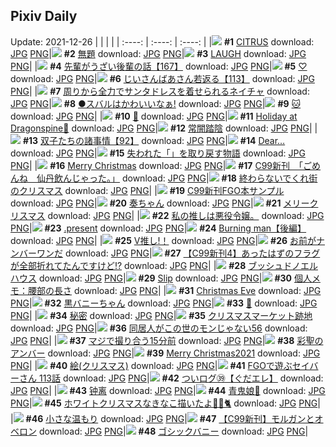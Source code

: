 ## Pixiv Daily
Update: 2021-12-26
|      |      |      |
| :----: | :----: | :----: |
|![](https://pixiv.microyu.workers.dev/c/240x480/img-master/img/2021/12/24/00/00/12/94964180_p0_master1200.jpg) **#1** [CITRUS](https://www.pixiv.net/artworks/94964180) download: [JPG](https://pixiv.microyu.workers.dev/img-original/img/2021/12/24/00/00/12/94964180_p0.jpg) [PNG](https://pixiv.microyu.workers.dev/img-original/img/2021/12/24/00/00/12/94964180_p0.png)|![](https://pixiv.microyu.workers.dev/c/240x480/img-master/img/2021/12/24/08/29/27/94971277_p0_master1200.jpg) **#2** [無題](https://www.pixiv.net/artworks/94971277) download: [JPG](https://pixiv.microyu.workers.dev/img-original/img/2021/12/24/08/29/27/94971277_p0.jpg) [PNG](https://pixiv.microyu.workers.dev/img-original/img/2021/12/24/08/29/27/94971277_p0.png)|![](https://pixiv.microyu.workers.dev/c/240x480/img-master/img/2021/12/25/00/21/08/94993064_p0_master1200.jpg) **#3** [LAUGH](https://www.pixiv.net/artworks/94993064) download: [JPG](https://pixiv.microyu.workers.dev/img-original/img/2021/12/25/00/21/08/94993064_p0.jpg) [PNG](https://pixiv.microyu.workers.dev/img-original/img/2021/12/25/00/21/08/94993064_p0.png)|
|![](https://pixiv.microyu.workers.dev/c/240x480/img-master/img/2021/12/24/19/00/07/94981029_p0_master1200.jpg) **#4** [先輩がうざい後輩の話【167】](https://www.pixiv.net/artworks/94981029) download: [JPG](https://pixiv.microyu.workers.dev/img-original/img/2021/12/24/19/00/07/94981029_p0.jpg) [PNG](https://pixiv.microyu.workers.dev/img-original/img/2021/12/24/19/00/07/94981029_p0.png)|![](https://pixiv.microyu.workers.dev/c/240x480/img-master/img/2021/12/24/00/00/10/94964157_p0_master1200.jpg) **#5** [♡](https://www.pixiv.net/artworks/94964157) download: [JPG](https://pixiv.microyu.workers.dev/img-original/img/2021/12/24/00/00/10/94964157_p0.jpg) [PNG](https://pixiv.microyu.workers.dev/img-original/img/2021/12/24/00/00/10/94964157_p0.png)|![](https://pixiv.microyu.workers.dev/c/240x480/img-master/img/2021/12/25/10/53/19/95003252_p0_master1200.jpg) **#6** [じいさんばあさん若返る【113】](https://www.pixiv.net/artworks/95003252) download: [JPG](https://pixiv.microyu.workers.dev/img-original/img/2021/12/25/10/53/19/95003252_p0.jpg) [PNG](https://pixiv.microyu.workers.dev/img-original/img/2021/12/25/10/53/19/95003252_p0.png)|
|![](https://pixiv.microyu.workers.dev/c/240x480/img-master/img/2021/12/24/00/00/18/94964251_p0_master1200.jpg) **#7** [周りから全力でサンタドレスを着せられるネイチャ](https://www.pixiv.net/artworks/94964251) download: [JPG](https://pixiv.microyu.workers.dev/img-original/img/2021/12/24/00/00/18/94964251_p0.jpg) [PNG](https://pixiv.microyu.workers.dev/img-original/img/2021/12/24/00/00/18/94964251_p0.png)|![](https://pixiv.microyu.workers.dev/c/240x480/img-master/img/2021/12/24/03/00/00/94968408_p0_master1200.jpg) **#8** [●スバルはかわいいなぁ!](https://www.pixiv.net/artworks/94968408) download: [JPG](https://pixiv.microyu.workers.dev/img-original/img/2021/12/24/03/00/00/94968408_p0.jpg) [PNG](https://pixiv.microyu.workers.dev/img-original/img/2021/12/24/03/00/00/94968408_p0.png)|![](https://pixiv.microyu.workers.dev/c/240x480/img-master/img/2021/12/24/01/08/27/94966659_p0_master1200.jpg) **#9** [🐱](https://www.pixiv.net/artworks/94966659) download: [JPG](https://pixiv.microyu.workers.dev/img-original/img/2021/12/24/01/08/27/94966659_p0.jpg) [PNG](https://pixiv.microyu.workers.dev/img-original/img/2021/12/24/01/08/27/94966659_p0.png)|
|![](https://pixiv.microyu.workers.dev/c/240x480/img-master/img/2021/12/24/00/00/21/94964277_p0_master1200.jpg) **#10** [🦋](https://www.pixiv.net/artworks/94964277) download: [JPG](https://pixiv.microyu.workers.dev/img-original/img/2021/12/24/00/00/21/94964277_p0.jpg) [PNG](https://pixiv.microyu.workers.dev/img-original/img/2021/12/24/00/00/21/94964277_p0.png)|![](https://pixiv.microyu.workers.dev/c/240x480/img-master/img/2021/12/24/12/50/13/94974343_p0_master1200.jpg) **#11** [Holiday at Dragonspine🎄](https://www.pixiv.net/artworks/94974343) download: [JPG](https://pixiv.microyu.workers.dev/img-original/img/2021/12/24/12/50/13/94974343_p0.jpg) [PNG](https://pixiv.microyu.workers.dev/img-original/img/2021/12/24/12/50/13/94974343_p0.png)|![](https://pixiv.microyu.workers.dev/c/240x480/img-master/img/2021/12/24/00/30/51/94965691_p0_master1200.jpg) **#12** [常闇踏陰](https://www.pixiv.net/artworks/94965691) download: [JPG](https://pixiv.microyu.workers.dev/img-original/img/2021/12/24/00/30/51/94965691_p0.jpg) [PNG](https://pixiv.microyu.workers.dev/img-original/img/2021/12/24/00/30/51/94965691_p0.png)|
|![](https://pixiv.microyu.workers.dev/c/240x480/img-master/img/2021/12/25/12/42/17/95005386_p0_master1200.jpg) **#13** [双子たちの諸事情【92】](https://www.pixiv.net/artworks/95005386) download: [JPG](https://pixiv.microyu.workers.dev/img-original/img/2021/12/25/12/42/17/95005386_p0.jpg) [PNG](https://pixiv.microyu.workers.dev/img-original/img/2021/12/25/12/42/17/95005386_p0.png)|![](https://pixiv.microyu.workers.dev/c/240x480/img-master/img/2021/12/24/00/00/11/94964162_p0_master1200.jpg) **#14** [Dear…](https://www.pixiv.net/artworks/94964162) download: [JPG](https://pixiv.microyu.workers.dev/img-original/img/2021/12/24/00/00/11/94964162_p0.jpg) [PNG](https://pixiv.microyu.workers.dev/img-original/img/2021/12/24/00/00/11/94964162_p0.png)|![](https://pixiv.microyu.workers.dev/c/240x480/img-master/img/2021/12/24/00/19/20/94965263_p0_master1200.jpg) **#15** [失われた「」を取り戻す物語](https://www.pixiv.net/artworks/94965263) download: [JPG](https://pixiv.microyu.workers.dev/img-original/img/2021/12/24/00/19/20/94965263_p0.jpg) [PNG](https://pixiv.microyu.workers.dev/img-original/img/2021/12/24/00/19/20/94965263_p0.png)|
|![](https://pixiv.microyu.workers.dev/c/240x480/img-master/img/2021/12/25/00/00/37/94991684_p0_master1200.jpg) **#16** [Merry Christmas](https://www.pixiv.net/artworks/94991684) download: [JPG](https://pixiv.microyu.workers.dev/img-original/img/2021/12/25/00/00/37/94991684_p0.jpg) [PNG](https://pixiv.microyu.workers.dev/img-original/img/2021/12/25/00/00/37/94991684_p0.png)|![](https://pixiv.microyu.workers.dev/c/240x480/img-master/img/2021/12/25/17/17/47/95011308_p0_master1200.jpg) **#17** [C99新刊　「ごめんね　仙丹飲んじゃった。」](https://www.pixiv.net/artworks/95011308) download: [JPG](https://pixiv.microyu.workers.dev/img-original/img/2021/12/25/17/17/47/95011308_p0.jpg) [PNG](https://pixiv.microyu.workers.dev/img-original/img/2021/12/25/17/17/47/95011308_p0.png)|![](https://pixiv.microyu.workers.dev/c/240x480/img-master/img/2021/12/25/07/30/00/95000326_p0_master1200.jpg) **#18** [終わらないでくれ街のクリスマス](https://www.pixiv.net/artworks/95000326) download: [JPG](https://pixiv.microyu.workers.dev/img-original/img/2021/12/25/07/30/00/95000326_p0.jpg) [PNG](https://pixiv.microyu.workers.dev/img-original/img/2021/12/25/07/30/00/95000326_p0.png)|
|![](https://pixiv.microyu.workers.dev/c/240x480/img-master/img/2021/12/25/10/16/48/95002663_p0_master1200.jpg) **#19** [C99新刊FGO本サンプル](https://www.pixiv.net/artworks/95002663) download: [JPG](https://pixiv.microyu.workers.dev/img-original/img/2021/12/25/10/16/48/95002663_p0.jpg) [PNG](https://pixiv.microyu.workers.dev/img-original/img/2021/12/25/10/16/48/95002663_p0.png)|![](https://pixiv.microyu.workers.dev/c/240x480/img-master/img/2021/12/25/13/44/05/95006590_p0_master1200.jpg) **#20** [奏ちゃん](https://www.pixiv.net/artworks/95006590) download: [JPG](https://pixiv.microyu.workers.dev/img-original/img/2021/12/25/13/44/05/95006590_p0.jpg) [PNG](https://pixiv.microyu.workers.dev/img-original/img/2021/12/25/13/44/05/95006590_p0.png)|![](https://pixiv.microyu.workers.dev/c/240x480/img-master/img/2021/12/24/00/00/07/94964115_p0_master1200.jpg) **#21** [メリークリスマス](https://www.pixiv.net/artworks/94964115) download: [JPG](https://pixiv.microyu.workers.dev/img-original/img/2021/12/24/00/00/07/94964115_p0.jpg) [PNG](https://pixiv.microyu.workers.dev/img-original/img/2021/12/24/00/00/07/94964115_p0.png)|
|![](https://pixiv.microyu.workers.dev/c/240x480/img-master/img/2021/12/25/00/06/34/94992337_p0_master1200.jpg) **#22** [私の推しは悪役令嬢。](https://www.pixiv.net/artworks/94992337) download: [JPG](https://pixiv.microyu.workers.dev/img-original/img/2021/12/25/00/06/34/94992337_p0.jpg) [PNG](https://pixiv.microyu.workers.dev/img-original/img/2021/12/25/00/06/34/94992337_p0.png)|![](https://pixiv.microyu.workers.dev/c/240x480/img-master/img/2021/12/24/02/19/06/94967889_p0_master1200.jpg) **#23** [.present](https://www.pixiv.net/artworks/94967889) download: [JPG](https://pixiv.microyu.workers.dev/img-original/img/2021/12/24/02/19/06/94967889_p0.jpg) [PNG](https://pixiv.microyu.workers.dev/img-original/img/2021/12/24/02/19/06/94967889_p0.png)|![](https://pixiv.microyu.workers.dev/c/240x480/img-master/img/2021/12/25/07/33/51/95000382_p0_master1200.jpg) **#24** [Burning man【後編】](https://www.pixiv.net/artworks/95000382) download: [JPG](https://pixiv.microyu.workers.dev/img-original/img/2021/12/25/07/33/51/95000382_p0.jpg) [PNG](https://pixiv.microyu.workers.dev/img-original/img/2021/12/25/07/33/51/95000382_p0.png)|
|![](https://pixiv.microyu.workers.dev/c/240x480/img-master/img/2021/12/24/00/00/10/94964152_p0_master1200.jpg) **#25** [V推し!！](https://www.pixiv.net/artworks/94964152) download: [JPG](https://pixiv.microyu.workers.dev/img-original/img/2021/12/24/00/00/10/94964152_p0.jpg) [PNG](https://pixiv.microyu.workers.dev/img-original/img/2021/12/24/00/00/10/94964152_p0.png)|![](https://pixiv.microyu.workers.dev/c/240x480/img-master/img/2021/12/25/02/07/01/94996393_p0_master1200.jpg) **#26** [お前がナンバーワンだ](https://www.pixiv.net/artworks/94996393) download: [JPG](https://pixiv.microyu.workers.dev/img-original/img/2021/12/25/02/07/01/94996393_p0.jpg) [PNG](https://pixiv.microyu.workers.dev/img-original/img/2021/12/25/02/07/01/94996393_p0.png)|![](https://pixiv.microyu.workers.dev/c/240x480/img-master/img/2021/12/24/01/04/43/94966582_p0_master1200.jpg) **#27** [【C99新刊4】あったはずのフラグが全部折れてたんですけど!?](https://www.pixiv.net/artworks/94966582) download: [JPG](https://pixiv.microyu.workers.dev/img-original/img/2021/12/24/01/04/43/94966582_p0.jpg) [PNG](https://pixiv.microyu.workers.dev/img-original/img/2021/12/24/01/04/43/94966582_p0.png)|
|![](https://pixiv.microyu.workers.dev/c/240x480/img-master/img/2021/12/24/20/28/28/94983672_p0_master1200.jpg) **#28** [ブッシュドノエルハウス](https://www.pixiv.net/artworks/94983672) download: [JPG](https://pixiv.microyu.workers.dev/img-original/img/2021/12/24/20/28/28/94983672_p0.jpg) [PNG](https://pixiv.microyu.workers.dev/img-original/img/2021/12/24/20/28/28/94983672_p0.png)|![](https://pixiv.microyu.workers.dev/c/240x480/img-master/img/2021/12/24/01/16/38/94966849_p0_master1200.jpg) **#29** [Slip](https://www.pixiv.net/artworks/94966849) download: [JPG](https://pixiv.microyu.workers.dev/img-original/img/2021/12/24/01/16/38/94966849_p0.jpg) [PNG](https://pixiv.microyu.workers.dev/img-original/img/2021/12/24/01/16/38/94966849_p0.png)|![](https://pixiv.microyu.workers.dev/c/240x480/img-master/img/2021/12/25/09/00/01/95001480_p0_master1200.jpg) **#30** [個人メモ：腰部の長さ](https://www.pixiv.net/artworks/95001480) download: [JPG](https://pixiv.microyu.workers.dev/img-original/img/2021/12/25/09/00/01/95001480_p0.jpg) [PNG](https://pixiv.microyu.workers.dev/img-original/img/2021/12/25/09/00/01/95001480_p0.png)|
|![](https://pixiv.microyu.workers.dev/c/240x480/img-master/img/2021/12/25/00/47/34/94993840_p0_master1200.jpg) **#31** [Christmas Eve](https://www.pixiv.net/artworks/94993840) download: [JPG](https://pixiv.microyu.workers.dev/img-original/img/2021/12/25/00/47/34/94993840_p0.jpg) [PNG](https://pixiv.microyu.workers.dev/img-original/img/2021/12/25/00/47/34/94993840_p0.png)|![](https://pixiv.microyu.workers.dev/c/240x480/img-master/img/2021/12/24/08/40/30/94971399_p0_master1200.jpg) **#32** [黒バニーちゃん](https://www.pixiv.net/artworks/94971399) download: [JPG](https://pixiv.microyu.workers.dev/img-original/img/2021/12/24/08/40/30/94971399_p0.jpg) [PNG](https://pixiv.microyu.workers.dev/img-original/img/2021/12/24/08/40/30/94971399_p0.png)|![](https://pixiv.microyu.workers.dev/c/240x480/img-master/img/2021/12/24/18/30/01/94980185_p0_master1200.jpg) **#33** [🎷](https://www.pixiv.net/artworks/94980185) download: [JPG](https://pixiv.microyu.workers.dev/img-original/img/2021/12/24/18/30/01/94980185_p0.jpg) [PNG](https://pixiv.microyu.workers.dev/img-original/img/2021/12/24/18/30/01/94980185_p0.png)|
|![](https://pixiv.microyu.workers.dev/c/240x480/img-master/img/2021/12/24/13/05/02/94974539_p0_master1200.jpg) **#34** [秘密](https://www.pixiv.net/artworks/94974539) download: [JPG](https://pixiv.microyu.workers.dev/img-original/img/2021/12/24/13/05/02/94974539_p0.jpg) [PNG](https://pixiv.microyu.workers.dev/img-original/img/2021/12/24/13/05/02/94974539_p0.png)|![](https://pixiv.microyu.workers.dev/c/240x480/img-master/img/2021/12/25/20/30/01/95016749_p0_master1200.jpg) **#35** [クリスマスマーケット跡地](https://www.pixiv.net/artworks/95016749) download: [JPG](https://pixiv.microyu.workers.dev/img-original/img/2021/12/25/20/30/01/95016749_p0.jpg) [PNG](https://pixiv.microyu.workers.dev/img-original/img/2021/12/25/20/30/01/95016749_p0.png)|![](https://pixiv.microyu.workers.dev/c/240x480/img-master/img/2021/12/25/17/10/56/95011109_p0_master1200.jpg) **#36** [同居人がこの世のモンじゃない56](https://www.pixiv.net/artworks/95011109) download: [JPG](https://pixiv.microyu.workers.dev/img-original/img/2021/12/25/17/10/56/95011109_p0.jpg) [PNG](https://pixiv.microyu.workers.dev/img-original/img/2021/12/25/17/10/56/95011109_p0.png)|
|![](https://pixiv.microyu.workers.dev/c/240x480/img-master/img/2021/12/25/01/04/57/94994710_p0_master1200.jpg) **#37** [マジで撮り合う15分前](https://www.pixiv.net/artworks/94994710) download: [JPG](https://pixiv.microyu.workers.dev/img-original/img/2021/12/25/01/04/57/94994710_p0.jpg) [PNG](https://pixiv.microyu.workers.dev/img-original/img/2021/12/25/01/04/57/94994710_p0.png)|![](https://pixiv.microyu.workers.dev/c/240x480/img-master/img/2021/12/24/00/00/14/94964204_p0_master1200.jpg) **#38** [彩聖のアンバー](https://www.pixiv.net/artworks/94964204) download: [JPG](https://pixiv.microyu.workers.dev/img-original/img/2021/12/24/00/00/14/94964204_p0.jpg) [PNG](https://pixiv.microyu.workers.dev/img-original/img/2021/12/24/00/00/14/94964204_p0.png)|![](https://pixiv.microyu.workers.dev/c/240x480/img-master/img/2021/12/25/00/00/35/94991667_p0_master1200.jpg) **#39** [Merry Christmas2021](https://www.pixiv.net/artworks/94991667) download: [JPG](https://pixiv.microyu.workers.dev/img-original/img/2021/12/25/00/00/35/94991667_p0.jpg) [PNG](https://pixiv.microyu.workers.dev/img-original/img/2021/12/25/00/00/35/94991667_p0.png)|
|![](https://pixiv.microyu.workers.dev/c/240x480/img-master/img/2021/12/24/22/00/27/94986992_p0_master1200.jpg) **#40** [絵(クリスマス)](https://www.pixiv.net/artworks/94986992) download: [JPG](https://pixiv.microyu.workers.dev/img-original/img/2021/12/24/22/00/27/94986992_p0.jpg) [PNG](https://pixiv.microyu.workers.dev/img-original/img/2021/12/24/22/00/27/94986992_p0.png)|![](https://pixiv.microyu.workers.dev/c/240x480/img-master/img/2021/12/25/00/01/40/94991946_p0_master1200.jpg) **#41** [FGOで遊ぶセイバーさん 113話](https://www.pixiv.net/artworks/94991946) download: [JPG](https://pixiv.microyu.workers.dev/img-original/img/2021/12/25/00/01/40/94991946_p0.jpg) [PNG](https://pixiv.microyu.workers.dev/img-original/img/2021/12/25/00/01/40/94991946_p0.png)|![](https://pixiv.microyu.workers.dev/c/240x480/img-master/img/2021/12/24/16/32/12/94977555_p0_master1200.jpg) **#42** [ついログ㊴【ぐだエレ】](https://www.pixiv.net/artworks/94977555) download: [JPG](https://pixiv.microyu.workers.dev/img-original/img/2021/12/24/16/32/12/94977555_p0.jpg) [PNG](https://pixiv.microyu.workers.dev/img-original/img/2021/12/24/16/32/12/94977555_p0.png)|
|![](https://pixiv.microyu.workers.dev/c/240x480/img-master/img/2021/12/24/02/09/41/94967756_p0_master1200.jpg) **#43** [钟离](https://www.pixiv.net/artworks/94967756) download: [JPG](https://pixiv.microyu.workers.dev/img-original/img/2021/12/24/02/09/41/94967756_p0.jpg) [PNG](https://pixiv.microyu.workers.dev/img-original/img/2021/12/24/02/09/41/94967756_p0.png)|![](https://pixiv.microyu.workers.dev/c/240x480/img-master/img/2021/12/24/10/26/52/94972498_p0_master1200.jpg) **#44** [青鬼娘🦋](https://www.pixiv.net/artworks/94972498) download: [JPG](https://pixiv.microyu.workers.dev/img-original/img/2021/12/24/10/26/52/94972498_p0.jpg) [PNG](https://pixiv.microyu.workers.dev/img-original/img/2021/12/24/10/26/52/94972498_p0.png)|![](https://pixiv.microyu.workers.dev/c/240x480/img-master/img/2021/12/24/10/00/09/94972199_p0_master1200.jpg) **#45** [ホワイトクリスマスなきなこ描いたよ🎄🎁🐈](https://www.pixiv.net/artworks/94972199) download: [JPG](https://pixiv.microyu.workers.dev/img-original/img/2021/12/24/10/00/09/94972199_p0.jpg) [PNG](https://pixiv.microyu.workers.dev/img-original/img/2021/12/24/10/00/09/94972199_p0.png)|
|![](https://pixiv.microyu.workers.dev/c/240x480/img-master/img/2021/12/25/00/00/04/94991375_p0_master1200.jpg) **#46** [小さな温もり](https://www.pixiv.net/artworks/94991375) download: [JPG](https://pixiv.microyu.workers.dev/img-original/img/2021/12/25/00/00/04/94991375_p0.jpg) [PNG](https://pixiv.microyu.workers.dev/img-original/img/2021/12/25/00/00/04/94991375_p0.png)|![](https://pixiv.microyu.workers.dev/c/240x480/img-master/img/2021/12/24/00/57/26/94966412_p0_master1200.jpg) **#47** [【C99新刊】モルガンとオベロン](https://www.pixiv.net/artworks/94966412) download: [JPG](https://pixiv.microyu.workers.dev/img-original/img/2021/12/24/00/57/26/94966412_p0.jpg) [PNG](https://pixiv.microyu.workers.dev/img-original/img/2021/12/24/00/57/26/94966412_p0.png)|![](https://pixiv.microyu.workers.dev/c/240x480/img-master/img/2021/12/25/00/00/32/94991640_p0_master1200.jpg) **#48** [ゴシックバニー](https://www.pixiv.net/artworks/94991640) download: [JPG](https://pixiv.microyu.workers.dev/img-original/img/2021/12/25/00/00/32/94991640_p0.jpg) [PNG](https://pixiv.microyu.workers.dev/img-original/img/2021/12/25/00/00/32/94991640_p0.png)|
